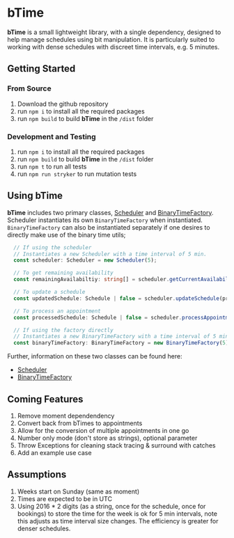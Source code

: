 # bTime

**bTime** is a small lightweight library, with a single dependency, designed to help manage schedules using bit manipulation.  It is particularly suited to working with dense schedules with discreet time intervals, e.g. 5 minutes.

## Getting Started

### From Source

1. Download the github repository
1. run `npm i` to install all the required packages
1. run `npm build` to build **bTime** in the `/dist` folder

### Development and Testing

1. run `npm i` to install all the required packages
1. run `npm build` to build **bTime** in the `/dist` folder
1. run `npm t` to run all tests
1. run `npm run stryker` to run mutation tests

## Using bTime

**bTime** includes two primary classes, [Scheduler](./documentation/scheduler.md) and [BinaryTimeFactory](./documentation/binaryTimeFactory.md).  Scheduler instantiates its own `BinaryTimeFactory` when instantiated.  `BinaryTimeFactory` can also be instantiated separately if one desires to directly make use of the binary time utils;

```typescript
  // If using the scheduler
  // Instantiates a new Scheduler with a time interval of 5 min.
  const scheduler: Scheduler = new Scheduler(5); 

  // To get remaining availability
  const remainingAvailabiltiy: string[] = scheduler.getCurrentAvailability(schedule);

  // To update a schedule
  const updatedSchedule: Schedule | false = scheduler.updateSchedule(proposedSchedule, currentSchedule);

  // To process an appointment
  const processedSchedule: Schedule | false = scheduler.processAppointment(appointment, schedule, ScheduleActions.BOOKING_UPDATE);

  // If using the factory directly
  // Instantiates a new BinaryTimeFactory with a time interval of 5 min.
  const binaryTimeFactory: BinaryTimeFactory = new BinaryTimeFactory(5);  
```

Further, information on these two classes can be found here:
* [Scheduler](./documentation/scheduler.md)
* [BinaryTimeFactory](./documentation/binaryTimeFactory.md)

## Coming Features

1. Remove moment dependendency
1. Convert back from bTimes to appointments
1. Allow for the conversion of multiple appointments in one go
1. Number only mode (don't store as strings), optional parameter
1. Throw Exceptions for cleaning stack tracing & surround with catches
1. Add an example use case

## Assumptions

1. Weeks start on Sunday (same as moment)
1. Times are expected to be in UTC
1. Using 2016 * 2 digits (as a string, once for the schedule, once for bookings) to store the time for the week is ok for 5 min intervals, note this adjusts as time interval size changes.  The efficiency is greater for denser schedules.
